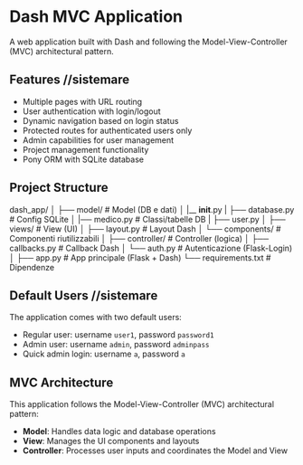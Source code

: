 # Dash MVC Application

A web application built with Dash and following the Model-View-Controller (MVC) architectural pattern.

## Features //sistemare

- Multiple pages with URL routing
- User authentication with login/logout
- Dynamic navigation based on login status
- Protected routes for authenticated users only
- Admin capabilities for user management
- Project management functionality
- Pony ORM with SQLite database

## Project Structure

dash_app/
│
├── model/              # Model (DB e dati)
│   |__ __init__.py
|   ├── database.py     # Config SQLite
│   |── medico.py       # Classi/tabelle DB
|   ├── user.py 
│
├── views/              # View (UI)
│   ├── layout.py       # Layout Dash
│   └── components/     # Componenti riutilizzabili
│
├── controller/         # Controller (logica)
│   ├── callbacks.py    # Callback Dash
│   └── auth.py         # Autenticazione (Flask-Login)
│
├── app.py              # App principale (Flask + Dash)
└── requirements.txt    # Dipendenze

## Default Users //sistemare

The application comes with two default users:
- Regular user: username `user1`, password `password1`
- Admin user: username `admin`, password `adminpass`
- Quick admin login: username `a`, password `a`

## MVC Architecture

This application follows the Model-View-Controller (MVC) architectural pattern:

- **Model**: Handles data logic and database operations
- **View**: Manages the UI components and layouts
- **Controller**: Processes user inputs and coordinates the Model and View
